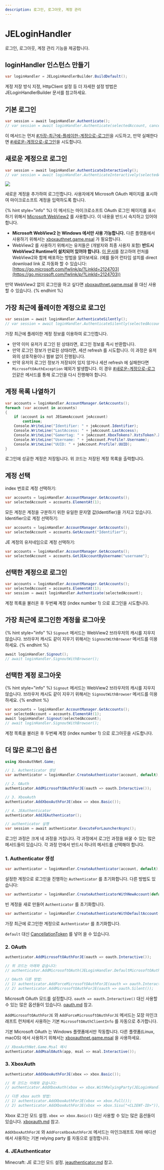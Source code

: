 ```yaml
---
description: 로그인, 로그아웃, 계정 관리
---
```


# JELoginHandler

로그인, 로그아웃, 계정 관리 기능을 제공합니다.

## loginHandler 인스턴스 만들기

```csharp
var loginHandler = JELoginHandlerBuilder.BuildDefault();
```

계정 저장 방식 지정, HttpClient 설정 등 더 자세한 설정 방법은 JELoginHandlerBuilder 문서를 참고하세요.

## 기본 로그인

```csharp
var session = await loginHandler.Authenticate();
// var session = await loginHandler.Authenticate(selectedAccount, cancellationToken);
```

이 메서드는 먼저 [#가장-최근에-플레이한-계정으로-로그인](jeloginhandler.md#가장-최근에-플레이한-계정으로-로그인 "mention")을 시도하고, 만약 실패한다면 [#새로운-계정으로-로그인](jeloginhandler.md#새로운-계정으로-로그인 "mention")을 시도합니다.

## 새로운 계정으로 로그인

```csharp
var session = await loginHandler.AuthenticateInteractively();
// var session = await loginHandler.AuthenticateInteractively(selectedAccount, cancellationToken);
```

![](https://user-images.githubusercontent.com/17783561/154854388-38c473f1-7860-4a47-bdbe-622de37eef8b.png)

새로운 계정을 추가하여 로그인합니다. 사용자에게 Microsoft OAuth 페이지를 표시하여 마이크로소프트 계정을 입력하도록 합니다.

{% hint style="info" %}
이 메서드는 마이크로소프트 OAuth 로그인 페이지를 표시하기 위해서 [Microsoft WebView2](https://developer.microsoft.com/en-us/microsoft-edge/webview2/) 를 사용합니다. 이 내용을 반드시 숙지하고 있어야 합니다.

* **Microsoft WebView2 는 Windows 에서만 사용 가능합니다.** 다른 플랫폼에서 사용하기 위해서는 [xboxauthnet.game.msal](../xboxauthnet.game.msal/ "mention") 가 필요합니다.
* WebView2 를 사용하기 위해서는 유저들은 (개발자와 최종 사용자 포함) **반드시 WebView2 Runtime이 설치되어 있어야 합니다.** [이 문서](https://learn.microsoft.com/en-us/microsoft-edge/webview2/concepts/distribution)를 참고하여 런처를 WebView2와 함께 배포하는 방법을 알아보세요. (예를 들어 런타임 설치를 direct download link 로 자동화 할 수 있습니다: [https://go.microsoft.com/fwlink/p/?LinkId=2124703](https://go.microsoft.com/fwlink/p/?LinkId=2124703))

만약 WebView2 없이 로그인을 하고 싶다면 [xboxauthnet.game.msal](../xboxauthnet.game.msal/ "mention") 을 대신 사용할 수 있습니다.
{% endhint %}

## 가장 최근에 플레이한 계정으로 로그인

```csharp
var session = await loginHandler.AuthenticateSilently();
// var session = await loginHandler.AuthenticateSilently(selectedAccount, cancellationToken);
```

가장 최근에 플레이한 계정 정보를 이용하여 로그인합니다.

* 만약 이미 유저가 로그인 된 상태라면, 로그인 정보를 즉시 반환합니다.
* 만약 로그인 정보가 만료된 상태라면, 세션 refresh 를 시도합니다. 이 과정은 유저와의 상호작용이나 웹뷰 없이 진행됩니다.
* 만약 유저의 로그인 정보가 저장되어 있지 않거나 세션 refresh 에 실패한다면 `MicrosoftOAuthException` 예외가 발생합니다. 이 경우 [#새로운-계정으로-로그인](jeloginhandler.md#새로운-계정으로-로그인 "mention")같은 메서드를 통해 로그인을 다시 진행해야 합니다.

## 계정 목록 나열하기

```csharp
var accounts = loginHandler.AccountManager.GetAccounts();
foreach (var account in accounts)
{
    if (account is not JEGameAccount jeAccount)
        continue;
    Console.WriteLine("Identifier: " + jeAccount.Identifier);
    Console.WriteLine("LastAccess: " + jeAccount.LastAccess);
    Console.WriteLine("Gamertag: " + jeAccount.XboxTokens?.XstsToken?.XuiClaims?.Gamertag);
    Console.WriteLine("Username: " + jeAccount.Profile?.Username);
    Console.WriteLine("UUID: " + jeAccount.Profile?.UUID);
}
```

로그인에 성공한 계정은 저장됩니다. 위 코드는 저장된 계정 목록을 출력합니다.

## 계정 선택

index 번호로 계정 선택하기:

```csharp
var accounts = loginHandler.AccountManager.GetAccounts();
var selectedAccount = accounts.ElementAt(1);
```

모든 계정은 계정을 구분하기 위한 유일한 문자열 값(Identifier)을 가지고 있습니다. Identifier으로 계정 선택하기:

```csharp
var accounts = loginHandler.AccountManager.GetAccounts();
var selectedAccount = accounts.GetAccount("Identifier");
```

JE 계정의 유저네임으로 계정 선택하기:

```csharp
var accounts = loginHandler.AccountManager.GetAccounts();
var selectedAccount = accounts.GetJEAccountByUsername("username");
```

## 선택한 계정으로 로그인

```csharp
var accounts = loginHandler.AccountManager.GetAccounts();
var selectedAccount = accounts.ElementAt(1);
var session = await loginHandler.Authenticate(selectedAccount);
```

계정 목록을 불러온 후 두번째 계정 (index number 1) 으로 로그인을 시도합니다.

## 가장 최근에 로그인한 계정을 로그아웃

{% hint style="info" %}
`Signout` 메서드는 WebView2 브라우저의 캐시를 지우지 않습니다. 브라우저 캐시도 같이 지우기 위해서는 `SignoutWithBrowser` 메서드를 이용하세요.
{% endhint %}

```csharp
await loginHandler.Signout();
// await loginHandler.SignoutWithBrowser();
```

## 선택한 계정 로그아웃

{% hint style="info" %}
`Signout` 메서드는 WebView2 브라우저의 캐시를 지우지 않습니다. 브라우저 캐시도 같이 지우기 위해서는 `SignoutWithBrowser` 메서드를 이용하세요.
{% endhint %}

```csharp
var accounts = loginHandler.AccountManager.GetAccounts();
var selectedAccount = accounts.ElementAt(1);
await loginHandler.Signout(selectedAccount);
// await loginHandler.SignoutWithBrowser();
```

계정 목록을 불러온 후 두번째 계정 (index number 1) 으로 로그아웃을 시도합니다.

## 더 많은 로그인 옵션

```csharp
using XboxAuthNet.Game;

// 1. Authenticator 생성
var authenticator = loginHandler.CreateAuthenticator(account, default);

// 2. OAuth
authenticator.AddMicrosoftOAuthForJE(oauth => oauth.Interactive());

// 3. XboxAuth
authenticator.AddXboxAuthForJE(xbox => xbox.Basic());

// 4. JEAuthenticator
authenticator.AddJEAuthenticator();

// authenticator 실행
var session = await authenticator.ExecuteForLauncherAsync();
```

로그인 과정은 크게 네 과정을 거칩니다. 각 과정에서 로그인 과정을 바꿀 수 있는 많은 메서드들이 있습니다. 각 과정 안에서 반드시 하나의 메서드를 선택해야 합니다.

### 1. Authenticator 생성

```csharp
var authenticator = loginHandler.CreateAuthenticator(account, default);
```

설정한 계정으로 로그인을 진행하는 `Authenticator` 를 초기화합니다. 다른 방법도 있습니다:

```csharp
var authenticator = loginHandler.CreateAuthenticatorWithNewAccount(default);
```

빈 계정을 새로 만들어 `Authenticator` 를 초기화합니다.

```csharp
var authenticator = loginHandler.CreateAuthenticatorWithDefaultAccount(default);
```

가장 최근에 로그인한 계정으로 `Authenticator` 를 초기화합니다.

`default` 대신 [CancellationToken](https://learn.microsoft.com/en-us/dotnet/api/system.threading.cancellationtoken?view=net-7.0) 를 넣어 쓸 수 있습니다.

### 2. OAuth

```csharp
authenticator.AddMicrosoftOAuthForJE(oauth => oauth.Interactive());

// 위 코드는 아래와 같습니다:
// authenticator.AddMicrosoftOAuth(JELoginHandler.DefaultMicrosoftOAuthClientInfo, oauth => oauth.Interactive());

// OAuth 다른 방법:
// 1) authenticator.AddForceMicrosoftOAuthForJE(oauth => oauth.Interactive());
// 2) authenticator.AddMicrosoftOAuthForJE(oauth => oauth.Silent());
```

Microsoft OAuth 모드를 설정합니다. `oauth => oauth.Interactive()` 대신 사용할 수 있는 많은 옵션들이 있습니다. [oauth.md](../xboxauthnet.game/oauth.md "mention") 참고.

`AddMicrosoftOAuthForJE` 와 `AddForceMicrosoftOAuthForJE` 메서드는 모장 마인크래프트 런처에서 사용하는 기본 `MicrosoftOAuthClientInfo` 를 자동으로 추가합니다.

기본 Microsoft OAuth 는 Windows 플랫폼에서만 작동합니다. 다른 플랫폼(Linux, macOS) 에서 사용하기 위해서는 [xboxauthnet.game.msal](../xboxauthnet.game.msal/ "mention") 을 사용하세요.

```csharp
// XboxAuthNet.Game.Msal 예시
authenticator.AddMsalOAuth(app, msal => msal.Interactive());
```

### 3. XboxAuth

```csharp
authenticator.AddXboxAuthForJE(xbox => xbox.Basic());

// 위 코드는 아래와 같습니다:
// authenticator.AddXboxAuth(xbox => xbox.WithRelyingParty(JELoginHandler.RelyingParty).Basic());

// 다른 xbox auth 방법:
// 1) authenticator.AddXboxAuthForJE(xbox => xbox.Full());
// 2) authenticator.AddXboxAuthForJE(xbox => xbox.Sisu("<CLIENT-ID>"));
```

Xbox 로그인 모드 설정. `xbox => xbox.Basic()` 대신 사용할 수 있는 많은 옵션들이 있습니다. [xboxauth.md](../xboxauthnet.game/xboxauth.md "mention") 참고.

`AddXboxAuthForJE` 와 `AddForceXboxAuthForJE` 메서드는 마인크래프트 자바 에디션에서 사용하는 기본 relying party 를 자동으로 설정합니다.

### 4. JEAuthenticator

Minecraft: JE 로그인 모드 설정. [jeauthenticator.md](jeauthenticator.md "mention") 참고.
